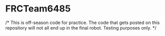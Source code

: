 # FRCTeam6485

/* This is off-season code for practice.
The code that gets posted on this repository will not all end up in the final robot.
Testing purposes only. */

